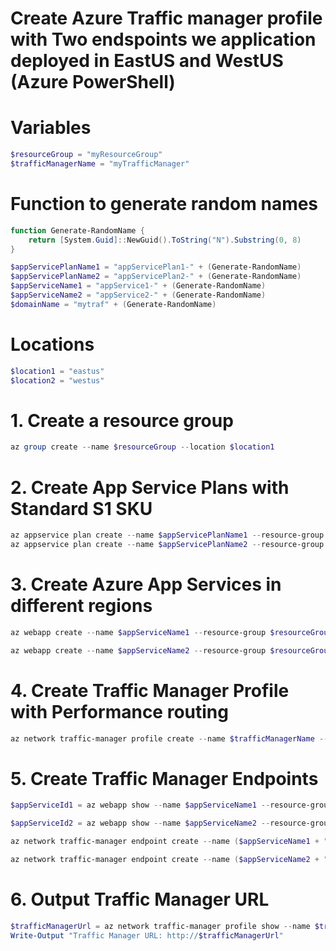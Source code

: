 # Create Azure Traffic manager profile with Two endspoints we application deployed in EastUS and WestUS (Azure PowerShell)

# Variables
```powershell
$resourceGroup = "myResourceGroup"
$trafficManagerName = "myTrafficManager"
```


# Function to generate random names
```powershell
function Generate-RandomName {
    return [System.Guid]::NewGuid().ToString("N").Substring(0, 8)
}
```


```powershell
$appServicePlanName1 = "appServicePlan1-" + (Generate-RandomName)
$appServicePlanName2 = "appServicePlan2-" + (Generate-RandomName)
$appServiceName1 = "appService1-" + (Generate-RandomName)
$appServiceName2 = "appService2-" + (Generate-RandomName)
$domainName = "mytraf" + (Generate-RandomName)
```

# Locations
```powershell
$location1 = "eastus"
$location2 = "westus"
```


# 1. Create a resource group
```powershell
az group create --name $resourceGroup --location $location1
```


# 2. Create App Service Plans with Standard S1 SKU
```powershell
az appservice plan create --name $appServicePlanName1 --resource-group $resourceGroup --location $location1 --sku S1 
az appservice plan create --name $appServicePlanName2 --resource-group $resourceGroup --location $location2 --sku S1
```

# 3. Create Azure App Services in different regions
```powershell
az webapp create --name $appServiceName1 --resource-group $resourceGroup --plan $appServicePlanName1
```

```powershell
az webapp create --name $appServiceName2 --resource-group $resourceGroup --plan $appServicePlanName2
```


# 4. Create Traffic Manager Profile with Performance routing
```powershell
az network traffic-manager profile create --name $trafficManagerName --resource-group $resourceGroup --routing-method Performance --unique-dns-name $domainName
```


# 5. Create Traffic Manager Endpoints
```powershell
$appServiceId1 = az webapp show --name $appServiceName1 --resource-group $resourceGroup --query id -o tsv
```

```powershell
$appServiceId2 = az webapp show --name $appServiceName2 --resource-group $resourceGroup --query id -o tsv
```


```powershell
az network traffic-manager endpoint create --name ($appServiceName1 + "Endpoint") --profile-name $trafficManagerName --resource-group $resourceGroup --type AzureEndpoints --target-resource-id $appServiceId1 --endpoint-status Enabled
```

```powershell
az network traffic-manager endpoint create --name ($appServiceName2 + "Endpoint") --profile-name $trafficManagerName --resource-group $resourceGroup --type AzureEndpoints --target-resource-id $appServiceId2 --endpoint-status Enabled
```


# 6. Output Traffic Manager URL
```powershell
$trafficManagerUrl = az network traffic-manager profile show --name $trafficManagerName --resource-group $resourceGroup --query dnsConfig.fqdn -o tsv
Write-Output "Traffic Manager URL: http://$trafficManagerUrl"
```

